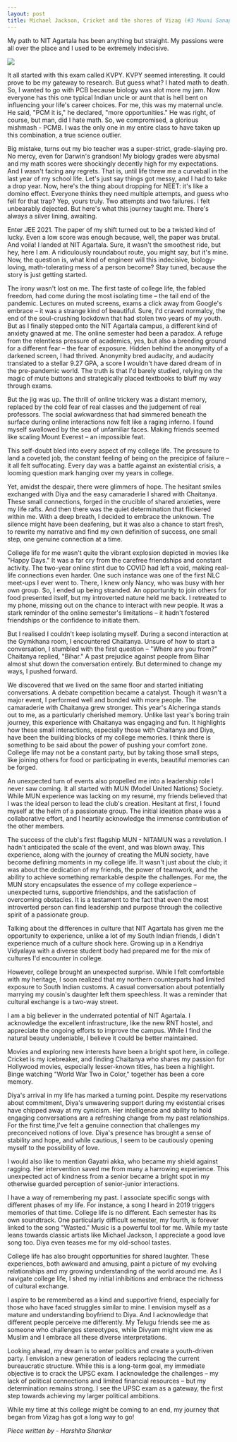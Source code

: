 ```yaml
---
layout: post
title: Michael Jackson, Cricket and the shores of Vizag (#3 Mouni Sanapala)
---
```


My path to NIT Agartala has been anything but straight. My passions were all over the place and I used to be extremely indecisive. 

![](https://i.ibb.co/891QWVn/Whats-App-Image-2024-04-28-at-2-59-22-PM.jpg)

It all started with this exam called KVPY. KVPY seemed interesting. It could prove to be my gateway to research. But guess what? I hated math to death. So, I wanted to go with PCB because biology was alot more my jam. Now everyone has this one typical Indian uncle or aunt that is hell bent on influencing your life's career choices. For me, this was my maternal uncle. He said, "PCM it is," he declared, "more opportunities." He was right, of course, but man, did I hate math. So, we compromised, a glorious mishmash - PCMB. I was the only one in my entire class to have taken up this combination, a true science outlier.

Big mistake, turns out my bio teacher was a super-strict, grade-slaying pro. No mercy, even for Darwin's grandson! My biology grades were abysmal and my math scores were shockingly decently high for my expectations. And I wasn't facing any regrets. That is, until life threw me a curveball in the last year of my school life. Let's just say things got messy, and I had to take a drop year. Now, here's the thing about dropping for NEET: it's like a domino effect. Everyone thinks they need multiple attempts, and guess who fell for that trap? Yep, yours truly. Two attempts and two failures. I felt unbearably dejected. But here's what this journey taught me. There's always a silver lining, awaiting. 

Enter JEE 2021. The paper of my shift turned out to be a twisted kind of lucky. Even a low score was enough because, well, the paper was brutal. And voila! I landed at NIT Agartala. Sure, it wasn't the smoothest ride, but hey, here I am. A ridiculously roundabout route, you might say, but it's mine. Now, the question is, what kind of engineer will this indecisive, biology-loving, math-tolerating mess of a person become? Stay tuned, because the story is just getting started. 

The irony wasn't lost on me. The first taste of college life, the fabled freedom, had come during the most isolating time – the tail end of the pandemic. Lectures on muted screens, exams a click away from Google's embrace – it was a strange kind of beautiful. Sure, I'd craved normalcy, the end of the soul-crushing lockdown that had stolen two years of my youth. But as I finally stepped onto the NIT Agartala campus, a different kind of anxiety gnawed at me. The online semester had been a paradox. A refuge from the relentless pressure of academics, yes, but also a breeding ground for a different fear – the fear of exposure. Hidden behind the anonymity of a darkened screen, I had thrived. Anonymity bred audacity, and audacity translated to a stellar 9.27 GPA, a score I wouldn't have dared dream of in the pre-pandemic world. The truth is that I'd barely studied, relying on the magic of mute buttons and strategically placed textbooks to bluff my way through exams.

But the jig was up. The thrill of online trickery was a distant memory, replaced by the cold fear of real classes and the judgement of real professors. The social awkwardness that had simmered beneath the surface during online interactions now felt like a raging inferno. I found myself swallowed by the sea of unfamiliar faces. Making friends seemed like scaling Mount Everest – an impossible feat.

This self-doubt bled into every aspect of my college life. The pressure to land a coveted job, the constant feeling of being on the precipice of failure – it all felt suffocating. Every day was a battle against an existential crisis, a looming question mark hanging over my years in college.

Yet, amidst the despair, there were glimmers of hope. The hesitant smiles exchanged with Diya and the easy camaraderie I shared with Chaitanya. These small connections, forged in the crucible of shared anxieties, were my life rafts. And then there was the quiet determination that flickered within me. With a deep breath, I decided to embrace the unknown. The silence might have been deafening, but it was also a chance to start fresh, to rewrite my narrative and find my own definition of success, one small step, one genuine connection at a time. 

College life for me wasn't quite the vibrant explosion depicted in movies like "Happy Days." It was a far cry from the carefree friendships and constant activity. The two-year online stint due to COVID had left a void, making real-life connections even harder. 
One such instance was one of the first NLC meet-ups I ever went to. There, I knew only Nancy, who was busy with her own group. So, I ended up being stranded. An opportunity to join others for food presented itself, but my introverted nature held me back. I retreated to my phone, missing out on the chance to interact with new people. It was a stark reminder of the online semester's limitations – it hadn't fostered friendships or the confidence to initiate them.

But I realised I couldn't keep isolating myself.  During a second interaction at the Gymkhana room, I encountered Chaitanya. Unsure of how to start a conversation, I stumbled with the first question – "Where are you from?" Chaitanya replied, "Bihar."  A past prejudice against people from Bihar almost shut down the conversation entirely. But determined to change my ways, I pushed forward.

We discovered that we lived on the same floor and started initiating conversations. A debate competition became a catalyst. Though it wasn't a major event, I performed well and bonded with more people. The camaraderie with Chaitanya grew stronger. This year's Alcheringa stands out to me, as a particularly cherished memory. Unlike last year's boring train journey, this experience with Chaitanya was engaging and fun. It highlights how these small interactions, especially those with Chaitanya and Diya, have been the building blocks of my college memories. I think there is something to be said about the power of pushing your comfort zone. College life may not be a constant party, but by taking those small steps, like joining others for food or participating in events, beautiful memories can be forged.  

An unexpected turn of events also propelled me into a leadership role I never saw coming. It all started with MUN (Model United Nations) Society.  While MUN experience was lacking on my resumé, my friends believed that I was the ideal person to lead the club's creation. Hesitant at first, I found myself at the helm of a passionate group. The initial ideation phase was a collaborative effort, and I heartily acknowledge the immense contribution of the other members.  

The success of the club's first flagship MUN - NITAMUN was a revelation. I hadn't anticipated the scale of the event, and was blown away. This experience, along with the journey of creating the MUN society, have become defining moments in my college life.  It wasn't just about the club; it was about the dedication of my friends, the power of teamwork, and the ability to achieve something remarkable despite the challenges. For me, the MUN story encapsulates the essence of my college experience – unexpected turns, supportive friendships, and the satisfaction of overcoming obstacles. It is a testament to the fact that even the most introverted person can find leadership and purpose through the collective spirit of a passionate group. 

Talking about the differences in culture that NIT Agartala has given me the opportunity to experience, unlike a lot of my South Indian friends, I didn't experience much of a culture shock here. Growing up in a Kendriya Vidyalaya with a diverse student body had prepared me for the mix of cultures I'd encounter in college.

However, college brought an unexpected surprise. While I felt comfortable with my heritage, I soon realized that my northern counterparts had limited exposure to South Indian customs.  A casual conversation about potentially marrying my cousin's daughter left them speechless. It was a reminder that cultural exchange is a two-way street.

I am a big believer in the underrated potential of NIT Agartala. I acknowledge the excellent infrastructure, like the new RNT hostel, and appreciate the ongoing efforts to improve the campus. While I find the natural beauty undeniable, I believe it could be better maintained.

Movies and exploring new interests have been a bright spot here, in college. Cricket is my icebreaker, and finding Chaitanya who shares my passion for Hollywood movies, especially lesser-known titles, has been a highlight. Binge watching "World War Two in Color," together has been a core memory. 

Diya's arrival in my life has marked a turning point. Despite my reservations about commitment, Diya's unwavering support during my existential crises have chipped away at my cynicism. Her intelligence and ability to hold engaging conversations are a refreshing change from my past relationships.  For the first time,I've felt a genuine connection that challenges my preconceived notions of love. Diya's presence has brought a sense of stability and hope, and while cautious, I seem to be cautiously opening myself to the possibility of love.

I would also like to mention Gayatri akka, who became my shield against ragging. Her intervention saved me from many a harrowing experience.  This unexpected act of kindness from a senior became a bright spot in my otherwise guarded perception of senior-junior interactions.

I have a way of remembering my past. I associate specific songs with different phases of my life. For instance, a song I heard in 2019 triggers memories of that time. College life is no different.  Each semester has its own soundtrack.  One particularly difficult semester, my fourth, is forever linked to the song "Wasted." Music is a powerful tool for me.  While my taste leans towards classic artists like Michael Jackson, I appreciate a good love song too.  Diya even teases me for my old-school tastes.

College life has also brought opportunities for shared laughter. These experiences, both awkward and amusing, paint a picture of my evolving relationships and my growing understanding of the world around me.  As I navigate college life, I shed my initial inhibitions and embrace the richness of cultural exchange.

I aspire to be remembered as a kind and supportive friend, especially for those who have faced struggles similar to mine. I envision myself as a mature and understanding boyfriend to Diya. And I acknowledge that different people perceive me differently. My Telugu friends see me as someone who challenges stereotypes, while Divyam might view me as Muslim and I embrace all these diverse interpretations.

Looking ahead, my dream is to enter politics and create a youth-driven party. I envision a new generation of leaders replacing the current bureaucratic structure. While this is a long-term goal, my immediate objective is to crack the UPSC exam. I acknowledge the challenges – my lack of political connections and limited financial resources – but my determination remains strong.  I see the UPSC exam as a gateway, the first step towards achieving my larger political ambitions.

While my time at this college might be coming to an end, my journey that began from Vizag has got a long way to go!

*Piece written by - Harshita Shankar*